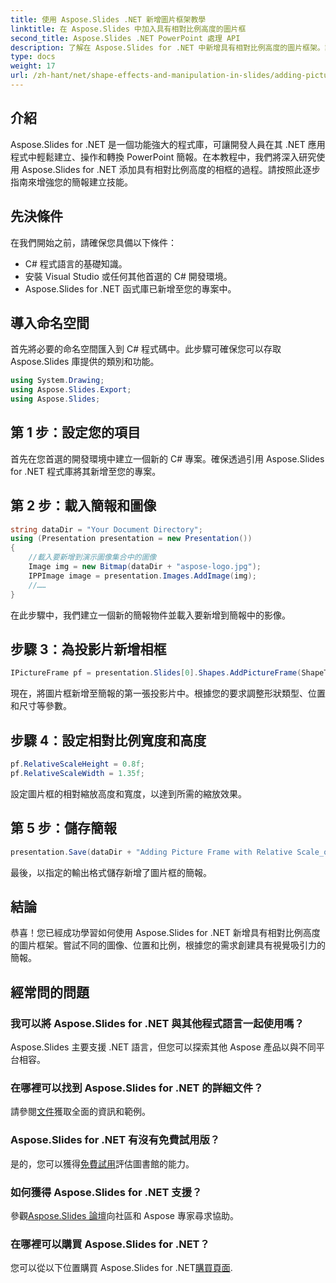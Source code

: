 ```yaml
---
title: 使用 Aspose.Slides .NET 新增圖片框架教學
linktitle: 在 Aspose.Slides 中加入具有相對比例高度的圖片框
second_title: Aspose.Slides .NET PowerPoint 處理 API
description: 了解在 Aspose.Slides for .NET 中新增具有相對比例高度的圖片框架。請按照此逐步指南進行無縫演示。
type: docs
weight: 17
url: /zh-hant/net/shape-effects-and-manipulation-in-slides/adding-picture-frames-relative-scale/
---
```

## 介紹
Aspose.Slides for .NET 是一個功能強大的程式庫，可讓開發人員在其 .NET 應用程式中輕鬆建立、操作和轉換 PowerPoint 簡報。在本教程中，我們將深入研究使用 Aspose.Slides for .NET 添加具有相對比例高度的相框的過程。請按照此逐步指南來增強您的簡報建立技能。
## 先決條件
在我們開始之前，請確保您具備以下條件：
- C# 程式語言的基礎知識。
- 安裝 Visual Studio 或任何其他首選的 C# 開發環境。
- Aspose.Slides for .NET 函式庫已新增至您的專案中。
## 導入命名空間
首先將必要的命名空間匯入到 C# 程式碼中。此步驟可確保您可以存取 Aspose.Slides 庫提供的類別和功能。
```csharp
using System.Drawing;
using Aspose.Slides.Export;
using Aspose.Slides;
```
## 第 1 步：設定您的項目
首先在您首選的開發環境中建立一個新的 C# 專案。確保透過引用 Aspose.Slides for .NET 程式庫將其新增至您的專案。
## 第 2 步：載入簡報和圖像
```csharp
string dataDir = "Your Document Directory";
using (Presentation presentation = new Presentation())
{
    //載入要新增到演示圖像集合中的圖像
    Image img = new Bitmap(dataDir + "aspose-logo.jpg");
    IPPImage image = presentation.Images.AddImage(img);
    //……
}
```
在此步驟中，我們建立一個新的簡報物件並載入要新增到簡報中的影像。
## 步驟 3：為投影片新增相框
```csharp
IPictureFrame pf = presentation.Slides[0].Shapes.AddPictureFrame(ShapeType.Rectangle, 50, 50, 100, 100, image);
```
現在，將圖片框新增至簡報的第一張投影片中。根據您的要求調整形狀類型、位置和尺寸等參數。
## 步驟 4：設定相對比例寬度和高度
```csharp
pf.RelativeScaleHeight = 0.8f;
pf.RelativeScaleWidth = 1.35f;
```
設定圖片框的相對縮放高度和寬度，以達到所需的縮放效果。
## 第 5 步：儲存簡報
```csharp
presentation.Save(dataDir + "Adding Picture Frame with Relative Scale_out.pptx", SaveFormat.Pptx);
```
最後，以指定的輸出格式儲存新增了圖片框的簡報。
## 結論
恭喜！您已經成功學習如何使用 Aspose.Slides for .NET 新增具有相對比例高度的圖片框架。嘗試不同的圖像、位置和比例，根據您的需求創建具有視覺吸引力的簡報。
## 經常問的問題
### 我可以將 Aspose.Slides for .NET 與其他程式語言一起使用嗎？
Aspose.Slides 主要支援 .NET 語言，但您可以探索其他 Aspose 產品以與不同平台相容。
### 在哪裡可以找到 Aspose.Slides for .NET 的詳細文件？
請參閱[文件](https://reference.aspose.com/slides/net/)獲取全面的資訊和範例。
### Aspose.Slides for .NET 有沒有免費試用版？
是的，您可以獲得[免費試用](https://releases.aspose.com/)評估圖書館的能力。
### 如何獲得 Aspose.Slides for .NET 支援？
參觀[Aspose.Slides 論壇](https://forum.aspose.com/c/slides/11)向社區和 Aspose 專家尋求協助。
### 在哪裡可以購買 Aspose.Slides for .NET？
您可以從以下位置購買 Aspose.Slides for .NET[購買頁面](https://purchase.aspose.com/buy).